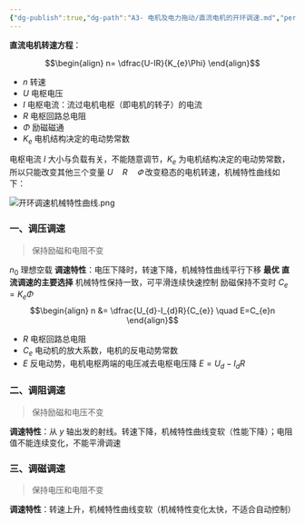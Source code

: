 ```yaml
---
{"dg-publish":true,"dg-path":"A3- 电机及电力拖动/直流电机的开环调速.md","permalink":"/A3- 电机及电力拖动/直流电机的开环调速/","dgPassFrontmatter":true,"noteIcon":"","created":"2024-04-18T21:52:26.000+08:00","updated":"2025-08-02T10:36:28.650+08:00"}
---
```



**直流电机转速方程**：

$$\begin{align}
n= \dfrac{U-IR}{K_{e}\Phi}
\end{align}$$

- $n$    转速
- $U$   电枢电压
- $I$   电枢电流：流过电机电枢（即电机的转子）的电流
- $R$   电枢回路总电阻
- $\Phi$   励磁磁通
- $K_{e}$  电机结构决定的电动势常数

电枢电流 $I$ 大小与负载有关，不能随意调节，$K_{e}$ 为电机结构决定的电动势常数，所以只能改变其他三个变量 $U\quad R\quad \varPhi$  改变稳态的电机转速，机械特性曲线如下：

![开环调速机械特性曲线.png](/img/user/Photo%20Resources/%E5%BC%80%E7%8E%AF%E8%B0%83%E9%80%9F%E6%9C%BA%E6%A2%B0%E7%89%B9%E6%80%A7%E6%9B%B2%E7%BA%BF.png)


### 一、调压调速
> 保持励磁和电阻不变

$n_{0}$  理想空载
**调速特性**：电压下降时，转速下降，机械特性曲线平行下移
**最优**    **直流调速的主要选择**   机械特性保持一致，可平滑连续快速控制
励磁保持不变时 $C_{e}=K_{e}\Phi$
$$\begin{align}
n  &= \dfrac{U_{d}-I_{d}R}{C_{e}} \quad  E=C_{e}n
\end{align}$$

-  $R$ 电枢回路总电阻
-  $C_{e}$ 电动机的放大系数，电机的反电动势常数
- $E$  反电动势，电机电枢两端的电压减去电枢电压降  $E=U_{d}-I_{d}R$

### 二、调阻调速
> 保持励磁和电压不变

**调速特性**：从 $y$ 轴出发的射线。转速下降，机械特性曲线变软（性能下降）；电阻值不能连续变化，不能平滑调速

### 三、调磁调速
> 保持电压和电阻不变

**调速特性**：转速上升，机械特性曲线变软（机械特性变化太快，不适合自动控制）


